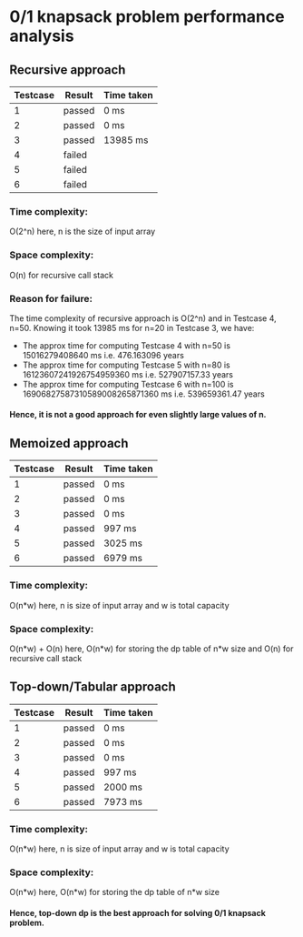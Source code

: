 # 0/1 knapsack problem performance analysis

## Recursive approach

| Testcase | Result | Time taken |
| --- | --- | --- |
| 1 | passed | 0 ms |
| 2 | passed | 0 ms |
| 3 | passed | 13985 ms |
| 4 | failed | |
| 5 | failed | |
| 6 | failed | |

### Time complexity:
O(2^n) here, n is the size of input array
### Space complexity:
O(n) for recursive call stack 
### Reason for failure:
The time complexity of recursive approach is O(2^n) and in Testcase 4, n=50. Knowing it took 13985 ms for n=20 in Testcase 3, we have:
- The approx time for computing Testcase 4 with n=50 is 15016279408640 ms i.e. 476.163096 years
- The approx time for computing Testcase 5 with n=80 is 16123607241926754959360 ms i.e. 527907157.33 years
- The approx time for computing Testcase 6 with n=100 is 16906827587310589008265871360 ms i.e. 539659361.47 years
#### Hence, it is not a good approach for even slightly large values of n.

## Memoized approach

| Testcase | Result | Time taken |
| --- | --- | --- |
| 1 | passed | 0 ms |
| 2 | passed | 0 ms |
| 3 | passed | 0 ms |
| 4 | passed | 997 ms |
| 5 | passed | 3025 ms |
| 6 | passed | 6979 ms |

### Time complexity: 
O(n\*w) here, n is size of input array and w is total capacity
### Space complexity: 
O(n\*w) + O(n) here, O(n\*w) for storing the dp table of n\*w size and O(n) for recursive call stack 

## Top-down/Tabular approach

| Testcase | Result | Time taken |
| --- | --- | --- |
| 1 | passed | 0 ms |
| 2 | passed | 0 ms |
| 3 | passed | 0 ms |
| 4 | passed | 997 ms |
| 5 | passed | 2000 ms |
| 6 | passed | 7973 ms |

### Time complexity:
O(n\*w) here, n is size of input array and w is total capacity
### Space complexity:
O(n\*w) here, O(n\*w) for storing the dp table of n\*w size
#### Hence, top-down dp is the best approach for solving 0/1 knapsack problem. 

